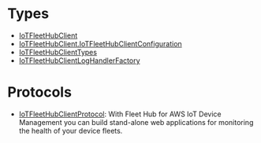 # Types

  - [IoTFleetHubClient](/aws-sdk-swift/reference/0.x/AWSIoTFleetHub/IoTFleetHubClient)
  - [IoTFleetHubClient.IoTFleetHubClientConfiguration](/aws-sdk-swift/reference/0.x/AWSIoTFleetHub/IoTFleetHubClient_IoTFleetHubClientConfiguration)
  - [IoTFleetHubClientTypes](/aws-sdk-swift/reference/0.x/AWSIoTFleetHub/IoTFleetHubClientTypes)
  - [IoTFleetHubClientLogHandlerFactory](/aws-sdk-swift/reference/0.x/AWSIoTFleetHub/IoTFleetHubClientLogHandlerFactory)

# Protocols

  - [IoTFleetHubClientProtocol](/aws-sdk-swift/reference/0.x/AWSIoTFleetHub/IoTFleetHubClientProtocol):
    With Fleet Hub for AWS IoT Device Management you can build stand-alone web applications for monitoring the health of your device fleets.
